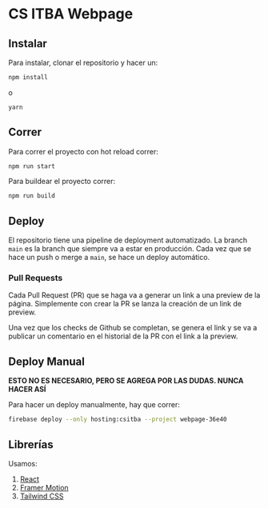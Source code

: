 # CS ITBA Webpage

## Instalar

Para instalar, clonar el repositorio y hacer un:
```bash
npm install
```
o
```bash
yarn
```

## Correr

Para correr el proyecto con hot reload correr:
```bash
npm run start
```

Para buildear el proyecto correr:
```bash
npm run build
```

## Deploy

El repositorio tiene una pipeline de deployment automatizado. La branch `main` es la branch que siempre va a estar en producción. Cada vez que se hace un push o merge a `main`, se hace un deploy automático.

### Pull Requests

Cada Pull Request (PR) que se haga va a generar un link a una preview de la página. Simplemente con crear la PR se lanza la creación de un link de preview.

Una vez que los checks de Github se completan, se genera el link y se va a publicar un comentario en el historial de la PR con el link a la preview.

## Deploy Manual

**ESTO NO ES NECESARIO, PERO SE AGREGA POR LAS DUDAS. NUNCA HACER ASÍ**

Para hacer un deploy manualmente, hay que correr:
```bash
firebase deploy --only hosting:csitba --project webpage-36e40
```

## Librerías

Usamos:
1. [React](https://reactjs.org/docs/create-a-new-react-app.html)
2. [Framer Motion](https://www.framer.com/api/motion/)
3. [Tailwind CSS](https://tailwindcss.com/docs)